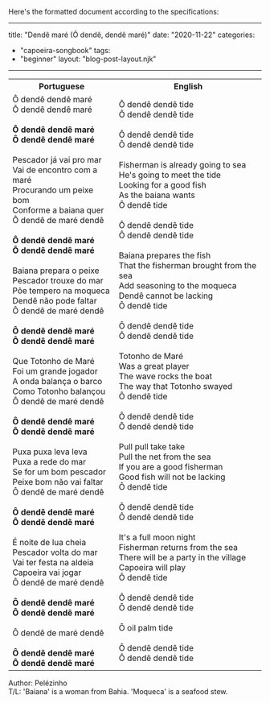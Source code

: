 Here's the formatted document according to the specifications:

---
title: "Dendê maré (Ô dendê, dendê maré)"
date: "2020-11-22"
categories: 
  - "capoeira-songbook"
tags: 
  - "beginner"
layout: "blog-post-layout.njk"
---

<table class="capoeira-table">
    <tr class="header-row">
        <th>Portuguese</th>
        <th>English</th>
    </tr>
    <tr>
        <td>Ô dendê dendê maré<br>
Ô dendê dendê maré<br>
<br>
<strong>Ô dendê dendê maré<br>
Ô dendê dendê maré</strong><br>
<br>
Pescador já vai pro mar<br>
Vai de encontro com a maré<br>
Procurando um peixe bom<br>
Conforme a baiana quer<br>
Ô dendê de maré dendê<br>
<br>
<strong>Ô dendê dendê maré<br>
Ô dendê dendê maré</strong><br>
<br>
Baiana prepara o peixe<br>
Pescador trouxe do mar<br>
Põe tempero na moqueca<br>
Dendê não pode faltar<br>
Ô dendê de maré dendê<br>
<br>
<strong>Ô dendê dendê maré<br>
Ô dendê dendê maré</strong><br>
<br>
Que Totonho de Maré<br>
Foi um grande jogador<br>
A onda balança o barco<br>
Como Totonho balançou<br>
Ô dendê de maré dendê<br>
<br>
<strong>Ô dendê dendê maré<br>
Ô dendê dendê maré</strong><br>
<br>
Puxa puxa leva leva<br>
Puxa a rede do mar<br>
Se for um bom pescador<br>
Peixe bom não vai faltar<br>
Ô dendê de maré dendê<br>
<br>
<strong>Ô dendê dendê maré<br>
Ô dendê dendê maré</strong><br>
<br>
É noite de lua cheia<br>
Pescador volta do mar<br>
Vai ter festa na aldeia<br>
Capoeira vai jogar<br>
Ô dendê de maré dendê<br>
<br>
<strong>Ô dendê dendê maré<br>
Ô dendê dendê maré</strong><br>
<br>
Ô dendê de maré dendê<br>
<br>
<strong>Ô dendê dendê maré<br>
Ô dendê dendê maré</strong></td>
        <td>Ô dendê dendê tide<br>
Ô dendê dendê tide<br>
<br>
Ô dendê dendê tide<br>
Ô dendê dendê tide<br>
<br>
Fisherman is already going to sea<br>
He's going to meet the tide<br>
Looking for a good fish<br>
As the baiana wants<br>
Ô dendê tide<br>
<br>
Ô dendê dendê tide<br>
Ô dendê dendê tide<br>
<br>
Baiana prepares the fish<br>
That the fisherman brought from the sea<br>
Add seasoning to the moqueca<br>
Dendê cannot be lacking<br>
Ô dendê tide<br>
<br>
Ô dendê dendê tide<br>
Ô dendê dendê tide<br>
<br>
Totonho de Maré<br>
Was a great player<br>
The wave rocks the boat<br>
The way that Totonho swayed<br>
Ô dendê tide<br>
<br>
Ô dendê dendê tide<br>
Ô dendê dendê tide<br>
<br>
Pull pull take take<br>
Pull the net from the sea<br>
If you are a good fisherman<br>
Good fish will not be lacking<br>
Ô dendê tide<br>
<br>
Ô dendê dendê tide<br>
Ô dendê dendê tide<br>
<br>
It's a full moon night<br>
Fisherman returns from the sea<br>
There will be a party in the village<br>
Capoeira will play<br>
Ô dendê tide<br>
<br>
Ô dendê dendê tide<br>
Ô dendê dendê tide<br>
<br>
Ô oil palm tide<br>
<br>
Ô dendê dendê tide<br>
Ô dendê dendê tide</td>
    </tr>
</table>

<figcaption>

Author: Pelézinho  
T/L: 'Baiana' is a woman from Bahia. 'Moqueca' is a seafood stew.

</figcaption>